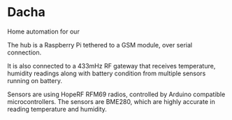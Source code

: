 # Dacha

Home automation for our 

The hub is a Raspberry Pi tethered to a GSM module, over serial connection. 

It is also connected to a 433mHz RF gateway that receives temperature, humidity readings along with battery condition from multiple sensors running on battery.

Sensors are using HopeRF RFM69 radios, controlled by Arduino compatible microcontrollers. The sensors are BME280, which are highly accurate in reading temperature and humidity.




